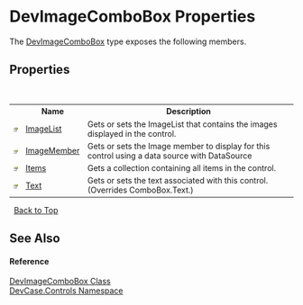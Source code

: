# DevImageComboBox Properties
 

The <a href="T_DevCase_Controls_DevImageComboBox">DevImageComboBox</a> type exposes the following members.


## Properties
&nbsp;<table><tr><th></th><th>Name</th><th>Description</th></tr><tr><td>![Public property](media/pubproperty.gif "Public property")</td><td><a href="P_DevCase_Controls_DevImageComboBox_ImageList">ImageList</a></td><td>
Gets or sets the ImageList that contains the images displayed in the control.</td></tr><tr><td>![Public property](media/pubproperty.gif "Public property")</td><td><a href="P_DevCase_Controls_DevImageComboBox_ImageMember">ImageMember</a></td><td>
Gets or sets the Image member to display for this control using a data source with DataSource</td></tr><tr><td>![Public property](media/pubproperty.gif "Public property")</td><td><a href="P_DevCase_Controls_DevImageComboBox_Items">Items</a></td><td>
Gets a collection containing all items in the control.</td></tr><tr><td>![Public property](media/pubproperty.gif "Public property")</td><td><a href="P_DevCase_Controls_DevImageComboBox_Text">Text</a></td><td>
Gets or sets the text associated with this control.
 (Overrides ComboBox.Text.)</td></tr></table>&nbsp;
<a href="#devimagecombobox-properties">Back to Top</a>

## See Also


#### Reference
<a href="T_DevCase_Controls_DevImageComboBox">DevImageComboBox Class</a><br /><a href="N_DevCase_Controls">DevCase.Controls Namespace</a><br />